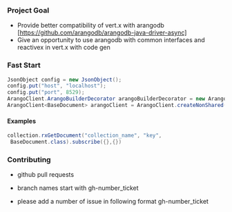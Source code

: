 ### Project Goal

* Provide better compatibility of vert.x with arangodb [https://github.com/arangodb/arangodb-java-driver-async]
* Give an opportunity to use arangodb with common interfaces and reactivex in vert.x with code gen

### Fast Start

```java
JsonObject config = new JsonObject();
config.put("host", "localhost");
config.put("port", 8529);
ArangoClient.ArangoBuilderDecorator arangoBuilderDecorator = new ArangoClient.ArangoBuilderDecorator(config);
ArangoClient<BaseDocument> arangoClient = ArangoClient.createNonShared(vertx, arangoBuilderDecorator, DB_NAME);        
```


#### Examples 
```java
collection.rxGetDocument("collection_name", "key",
 BaseDocument.class).subscribe({},{})
```

### Contributing 

* github pull requests

* branch names start with gh-number_ticket

* please add a number of issue in following format gh-number_ticket

